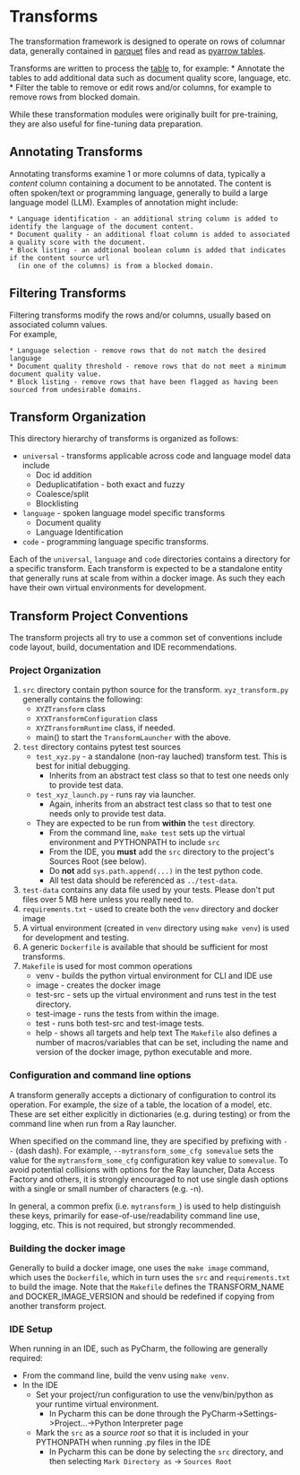# Transforms

The transformation framework is designed to operate on rows of columnar data, generally contained
in [parquet](https://arrow.apache.org/docs/python/parquet.html) files 
and read as [pyarrow tables](https://arrow.apache.org/docs/python/index.html).

Transforms are written to process the [table](https://arrow.apache.org/docs/python/generated/pyarrow.Table.html)
to, for example:
    * Annotate the tables to add additional data such as document quality score, language, etc.
    * Filter the table to remove or edit rows and/or columns, for example to remove rows from blocked domain. 

While these transformation modules were originally built for pre-training, they are also useful for fine-tuning data preparation.

## Annotating Transforms
Annotating transforms examine 1 or more columns of data, typically a _content_ column containing a document
to be annotated.  The content is often spoken/text or programming language, generally to build
a large language model (LLM).  Examples of annotation might include:

    * Language identification - an additional string column is added to identify the language of the document content. 
    * Document quality - an additional float column is added to associated a quality score with the document. 
    * Block listing - an addtional boolean column is added that indicates if the content source url 
      (in one of the columns) is from a blocked domain. 

## Filtering Transforms
Filtering transforms modify the rows and/or columns, usually based on associated column values.  
For example,

    * Language selection - remove rows that do not match the desired language 
    * Document quality threshold - remove rows that do not meet a minimum document quality value. 
    * Block listing - remove rows that have been flagged as having been sourced from undesirable domains. 


## Transform Organization
This directory hierarchy of transforms is organized as follows:

* `universal` - transforms applicable across code and language model data include
    * Doc id addition 
    * Deduplicatifation - both exact and fuzzy
    * Coalesce/split
    * Blocklisting
* `language` - spoken language model specific transforms
    * Document quality
    * Language Identification
* `code` - programming language specific transforms.

Each of the `universal`, `language` and `code`  directories contains a directory for a specific transform.
Each transform is expected to be a standalone entity that generally runs at scale from within a docker image.
As such they each have their own virtual environments for development.

## Transform Project Conventions

The transform projects all try to use a common set of conventions include code layout, build, documentation and IDE recommendations.
 
### Project Organization
1. `src` directory contain python source for the transform.  `xyz_transform.py` 
generally contains the following:
    * `XYZTransform` class
    * `XYXTransformConfiguration` class
    * `XYZTransformRuntime` class, if needed.
    * main() to start the `TransformLauncher` with the above.
1. `test` directory contains pytest test sources 
    * `test_xyz.py` - a standalone (non-ray lauched) transform test.  This is best for initial debugging.
        * Inherits from an abstract test class so that to test one needs only to provide test data.
    * `test_xyz_launch.py` - runs ray via launcher. 
        * Again, inherits from an abstract test class so that to test one needs only to provide test data.
    * They are expected to be run from **within** the `test` directory.
        * From the command line, `make test` sets up the virtual environment and PYTHONPATH to include `src`
        * From the IDE, you **must** add the `src` directory to the project's Sources Root (see below).
        * Do **not** add `sys.path.append(...)` in the test python code.
        * All test data should be referenced as `../test-data`.
2. `test-data` contains any data file used by your tests.  Please don't put files over 5 MB here unless you really need to.
3. `requirements.txt` - used to create both the `venv` directory and docker image
4. A virtual environment (created in `venv` directory using `make venv`) is used for development and testing.
5. A generic `Dockerfile` is available that should be sufficient for most transforms.  
6. `Makefile` is used for most common operations
    * venv - builds the python virtual environment for CLI and IDE use
    * image - creates the docker image
    * test-src - sets up the virtual environment and runs test in the test directory.
    * test-image - runs the tests from within the image. 
    * test - runs both test-src and test-image tests.
    * help - shows all targets and help text
The `Makefile` also defines a number of macros/variables that can be set, including the name and version of the docker image, 
python executable and more.

### Configuration and command line options
A transform generally accepts a dictionary of configuration to
control its operation.  For example, the size of a table, the location
of a model, etc. These are set either explicitly in dictionaries
(e.g. during testing) or from the command line when run from a Ray launcher.

When specified on the command line, they are specified by prefixing with
`--` (dash dash).  For example, `--mytransform_some_cfg somevalue` sets 
the value for the `mytransform_some_cfg` configuration key value to `somevalue`. 
To avoid potential collisions with options for the Ray launcher, Data Access Factory and others, 
it is strongly encouraged to not use single dash options with a single or small number of characters (e.g. -n).

In general, a common prefix (i.e. `mytransform_`) is used to help distinguish these keys, primarily
for ease-of-use/readability command line use, logging, etc.  This is not required, but
strongly recommended.

### Building the docker image
Generally to build a docker image, one uses the `make image` command, which uses
the `Dockerfile`, which in turn uses the `src` and `requirements.txt` to build the image. 
Note that the `Makefile` defines the TRANSFORM_NAME and DOCKER_IMAGE_VERSION
and should be redefined if copying from another transform project.

### IDE Setup
When running in an IDE, such as PyCharm, the following are generally required:
* From the command line, build the venv using `make venv`.
* In the IDE
    * Set your project/run configuration to use the venv/bin/python as your runtime virtual environment.
        * In Pycharm this can be done through the PyCharm->Settings->Project...->Python Interpreter page
    * Mark the `src` as a _source root_ so that it is included in your PYTHONPATH when running .py files in the IDE
        * In Pycharm this can be done by selecting the `src` directory, and then selecting `Mark Directory as` -> `Sources Root`



